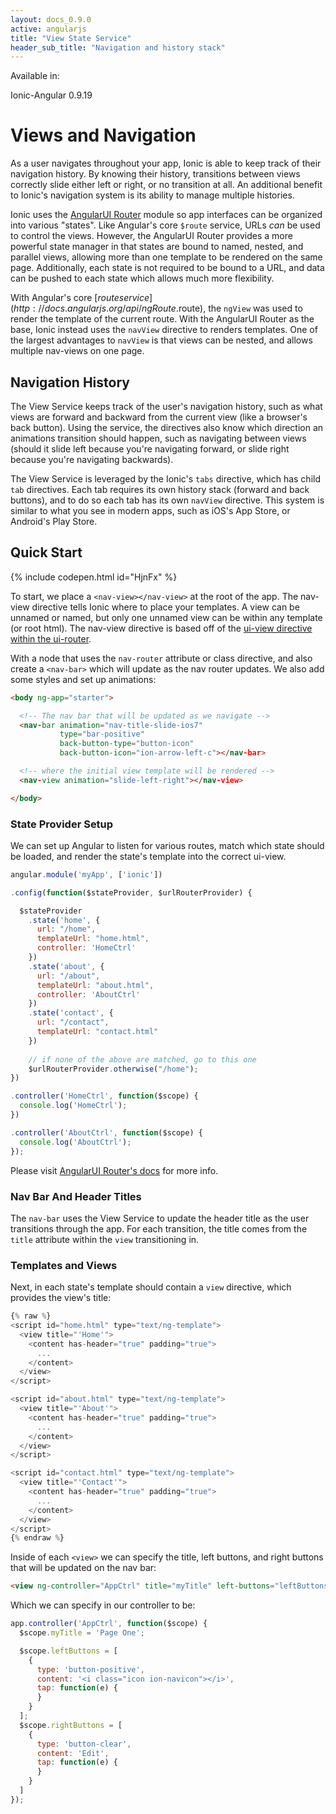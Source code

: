 ```yaml
---
layout: docs_0.9.0
active: angularjs
title: "View State Service"
header_sub_title: "Navigation and history stack"
---
```


Available in:
<div class="label label-danger">Ionic-Angular 0.9.19</div>

Views and Navigation
===

As a user navigates throughout your app, Ionic is able to keep track of their navigation history. By knowing their history, transitions between views correctly slide either left or right, or no transition at all. An additional benefit to Ionic's navigation system is its ability to manage multiple histories. 

Ionic uses the [AngularUI Router](https://github.com/angular-ui/ui-router) module so app interfaces can be organized into various "states". Like Angular's core `$route` service, URLs _can_ be used to control the views. However, the AngularUI Router provides a more powerful state manager in that states are bound to named, nested, and parallel views, allowing more than one template to be rendered on the same page. Additionally, each state is not required to be bound to a URL, and data can be pushed to each state which allows much more flexibility.

With Angular's core [$route service](http://docs.angularjs.org/api/ngRoute.$route), the `ngView` was used to render the template of the current route. With the AngularUI Router as the base, Ionic instead uses the `navView` directive to renders templates. One of the largest advantages to `navView` is that views can be nested, and allows multiple nav-views on one page.


## Navigation History

The View Service keeps track of the user's navigation history, such as what views are forward and backward from the current view (like a browser's back button). Using the service, the directives also know which direction an animations transition should happen, such as navigating between views (should it  slide left because you're navigating forward, or slide right because you're navigating backwards).

The View Service is leveraged by the Ionic's `tabs` directive, which has child `tab` directives. Each tab requires its own history stack (forward and back buttons), and to do so each tab has its own `navView` directive. This system is similar to what you see in modern apps, such as iOS's App Store, or Android's Play Store.


## Quick Start

{% include codepen.html id="HjnFx" %}

To start, we place a `<nav-view></nav-view>` at the root of the app. The nav-view directive tells Ionic where to place your templates. A view can be unnamed or named, but only one unnamed view can be within any template (or root html). The nav-view directive is based off of the [ui-view directive within the ui-router](https://github.com/angular-ui/ui-router/wiki/Quick-Reference#ui-view).

With a node that uses the `nav-router` attribute or class directive, and also create a `<nav-bar>` which will update as the nav router updates. We also add some styles and set up animations:

```html
<body ng-app="starter">

  <!-- The nav bar that will be updated as we navigate -->
  <nav-bar animation="nav-title-slide-ios7" 
           type="bar-positive" 
           back-button-type="button-icon" 
           back-button-icon="ion-arrow-left-c"></nav-bar>

  <!-- where the initial view template will be rendered -->
  <nav-view animation="slide-left-right"></nav-view>

</body>
```

### State Provider Setup

We can set up Angular to listen for various routes, match which state should be loaded, and render the state's template into the correct ui-view. 

```javascript
angular.module('myApp', ['ionic'])

.config(function($stateProvider, $urlRouterProvider) {

  $stateProvider
    .state('home', {
      url: "/home",
      templateUrl: "home.html",
      controller: 'HomeCtrl'
    })
    .state('about', {
      url: "/about",
      templateUrl: "about.html",
      controller: 'AboutCtrl'
    })
    .state('contact', {
      url: "/contact",
      templateUrl: "contact.html"
    })
    
    // if none of the above are matched, go to this one
    $urlRouterProvider.otherwise("/home");
})

.controller('HomeCtrl', function($scope) {
  console.log('HomeCtrl');
})

.controller('AboutCtrl', function($scope) {
  console.log('AboutCtrl');
});
```

Please visit [AngularUI Router's docs](https://github.com/angular-ui/ui-router/wiki) for more info.


### Nav Bar And Header Titles

The `nav-bar` uses the View Service to update the header title as the user transitions through the app. For each transition, the title comes from the `title` attribute within the `view` transitioning in.


### Templates and Views

Next, in each state's template should contain a `view` directive, which provides the view's title:

```javascript
{% raw %}
<script id="home.html" type="text/ng-template">
  <view title="'Home'">
    <content has-header="true" padding="true">
      ...
    </content>
  </view>
</script>

<script id="about.html" type="text/ng-template">
  <view title="'About'">
    <content has-header="true" padding="true">
      ...
    </content>
  </view>
</script>

<script id="contact.html" type="text/ng-template">
  <view title="'Contact'">
    <content has-header="true" padding="true">
      ...
    </content>
  </view>
</script>
{% endraw %}
```


Inside of each `<view>` we can specify the title, left buttons, and right buttons that will be updated on the nav bar:

```html
<view ng-controller="AppCtrl" title="myTitle" left-buttons="leftButtons" right-buttons="rightButtons">
```

Which we can specify in our controller to be:

```javascript
app.controller('AppCtrl', function($scope) {
  $scope.myTitle = 'Page One';

  $scope.leftButtons = [
    { 
      type: 'button-positive',
      content: '<i class="icon ion-navicon"></i>',
      tap: function(e) {
      }
    }
  ];
  $scope.rightButtons = [
    { 
      type: 'button-clear',
      content: 'Edit',
      tap: function(e) {
      }
    }
  ]
});
```
